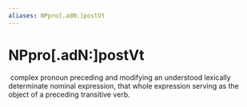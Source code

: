 ```yaml
---
aliases: NPpro[.adN:]postVt
---
```

# NPpro[.adN:]postVt

 complex pronoun preceding and modifying an understood lexically determinate nominal expression, that whole expression serving as the object of a preceding transitive verb.